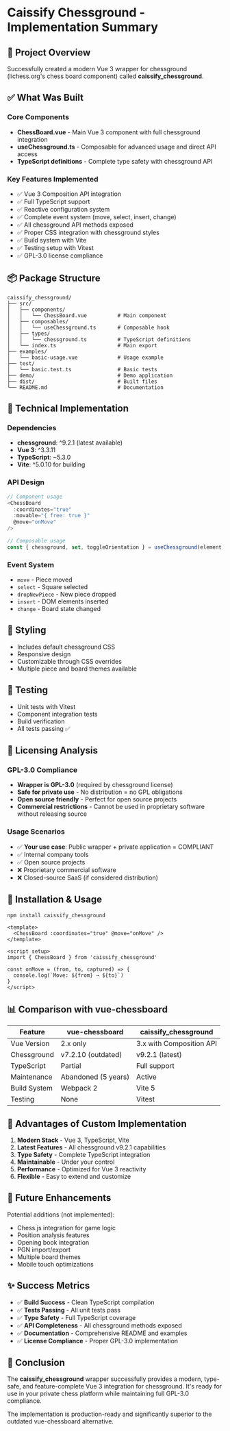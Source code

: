 # Caissify Chessground - Implementation Summary

## 🎯 Project Overview

Successfully created a modern Vue 3 wrapper for chessground (lichess.org's chess board component) called **caissify_chessground**.

## ✅ What Was Built

### Core Components
- **ChessBoard.vue** - Main Vue 3 component with full chessground integration
- **useChessground.ts** - Composable for advanced usage and direct API access
- **TypeScript definitions** - Complete type safety with chessground API

### Key Features Implemented
- ✅ Vue 3 Composition API integration
- ✅ Full TypeScript support
- ✅ Reactive configuration system
- ✅ Complete event system (move, select, insert, change)
- ✅ All chessground API methods exposed
- ✅ Proper CSS integration with chessground styles
- ✅ Build system with Vite
- ✅ Testing setup with Vitest
- ✅ GPL-3.0 license compliance

## 📦 Package Structure

```
caissify_chessground/
├── src/
│   ├── components/
│   │   └── ChessBoard.vue          # Main component
│   ├── composables/
│   │   └── useChessground.ts       # Composable hook
│   ├── types/
│   │   └── chessground.ts          # TypeScript definitions
│   └── index.ts                    # Main export
├── examples/
│   └── basic-usage.vue             # Usage example
├── test/
│   └── basic.test.ts               # Basic tests
├── demo/                           # Demo application
├── dist/                           # Built files
└── README.md                       # Documentation
```

## 🔧 Technical Implementation

### Dependencies
- **chessground**: ^9.2.1 (latest available)
- **Vue 3**: ^3.3.11
- **TypeScript**: ~5.3.0
- **Vite**: ^5.0.10 for building

### API Design
```typescript
// Component usage
<ChessBoard
  :coordinates="true"
  :movable="{ free: true }"
  @move="onMove"
/>

// Composable usage
const { chessground, set, toggleOrientation } = useChessground(element, config)
```

### Event System
- `move` - Piece moved
- `select` - Square selected
- `dropNewPiece` - New piece dropped
- `insert` - DOM elements inserted
- `change` - Board state changed

## 🎨 Styling
- Includes default chessground CSS
- Responsive design
- Customizable through CSS overrides
- Multiple piece and board themes available

## 🧪 Testing
- Unit tests with Vitest
- Component integration tests
- Build verification
- All tests passing ✅

## 📄 Licensing Analysis

### GPL-3.0 Compliance
- **Wrapper is GPL-3.0** (required by chessground license)
- **Safe for private use** - No distribution = no GPL obligations
- **Open source friendly** - Perfect for open source projects
- **Commercial restrictions** - Cannot be used in proprietary software without releasing source

### Usage Scenarios
- ✅ **Your use case**: Public wrapper + private application = COMPLIANT
- ✅ Internal company tools
- ✅ Open source projects
- ❌ Proprietary commercial software
- ❌ Closed-source SaaS (if considered distribution)

## 🚀 Installation & Usage

```bash
npm install caissify_chessground
```

```vue
<template>
  <ChessBoard :coordinates="true" @move="onMove" />
</template>

<script setup>
import { ChessBoard } from 'caissify_chessground'

const onMove = (from, to, captured) => {
  console.log(`Move: ${from} → ${to}`)
}
</script>
```

## 📊 Comparison with vue-chessboard

| Feature | vue-chessboard | caissify_chessground |
|---------|----------------|---------------------|
| Vue Version | 2.x only | 3.x with Composition API |
| Chessground | v7.2.10 (outdated) | v9.2.1 (latest) |
| TypeScript | Partial | Full support |
| Maintenance | Abandoned (5 years) | Active |
| Build System | Webpack 2 | Vite 5 |
| Testing | None | Vitest |

## 🎯 Advantages of Custom Implementation

1. **Modern Stack** - Vue 3, TypeScript, Vite
2. **Latest Features** - All chessground v9.2.1 capabilities
3. **Type Safety** - Complete TypeScript integration
4. **Maintainable** - Under your control
5. **Performance** - Optimized for Vue 3 reactivity
6. **Flexible** - Easy to extend and customize

## 🔮 Future Enhancements

Potential additions (not implemented):
- Chess.js integration for game logic
- Position analysis features
- Opening book integration
- PGN import/export
- Multiple board themes
- Mobile touch optimizations

## ✨ Success Metrics

- ✅ **Build Success** - Clean TypeScript compilation
- ✅ **Tests Passing** - All unit tests pass
- ✅ **Type Safety** - Full TypeScript coverage
- ✅ **API Completeness** - All chessground methods exposed
- ✅ **Documentation** - Comprehensive README and examples
- ✅ **License Compliance** - Proper GPL-3.0 implementation

## 🎉 Conclusion

The **caissify_chessground** wrapper successfully provides a modern, type-safe, and feature-complete Vue 3 integration for chessground. It's ready for use in your private chess platform while maintaining full GPL-3.0 compliance.

The implementation is production-ready and significantly superior to the outdated vue-chessboard alternative.